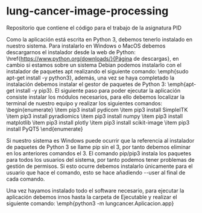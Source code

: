 # lung-cancer-image-processing
Repositorio que contiene el código para el trabajo de la asignatura PID

Como la aplicación está escrita en Python 3, debemos tenerlo instalado en nuestro sistema. Para instalarlo en Windows o MacOS debemos descargarnos el instalador desde la web de Python: \href{https://www.python.org/downloads/}{Página de descargas}, en cambio si estamos sobre un sistema Debian podemos instalarlo con el instalador de paquetes apt realizando el siguiente comando: \emph{sudo apt-get install -y python3}, además, una vez se haya completado la instalación debemos instalar el gestor de paquetes de Python 3: \emph{apt-get install -y pip3}. 
El siguiente paso para poder ejecutar la aplicación consiste instalar los módulos necesarios, para ello debemos localizar la terminal de nuestro equipo y realizar los siguientes comandos: 
\begin{enumerate}
    \item pip3 install pydicom
    \item pip3 install SimpleITK
    \item pip3 install pyradiomics
    \item pip3 install numpy
    \item pip3 install matplotlib
    \item pip3 install plotly
    \item pip3 install scikit-image
    \item pip3 install PyQT5
\end{enumerate}

Si nuestro sistema es Windows puede ocurrir que la referencia al instalador de paquetes de Python 3 se llame pip sin el 3, por tanto debemos eliminar en los anteriores comandos el 3. 
El comando pip/pip3 instala los paquetes para todos los usuarios del sistema, por tanto podemos tener problemas de gestión de permisos. Si esto ocurre debemos instalarlo únicamente para el usuario que hace el comando, esto se hace añadiendo --user al final de cada comando.

Una vez hayamos instalado todo el software necesario, para ejecutar la aplicación debemos irnos hasta la carpeta de Ejecutable y realizar el siguiente comando: \emph{python3 -m lungcancer.Aplicacion.app}
